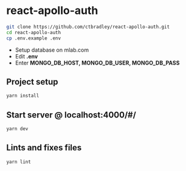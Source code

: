 # react-apollo-auth

```sh
git clone https://github.com/ctbradley/react-apollo-auth.git
cd react-apollo-auth
cp .env.example .env
```

-   Setup database on mlab.com
-   Edit **.env**
-   Enter **MONGO_DB_HOST, MONGO_DB_USER, MONGO_DB_PASS**

## Project setup

```sh
yarn install
```

## Start server @ localhost:4000/#/

```sh
yarn dev
```

## Lints and fixes files

```sh
yarn lint
```
